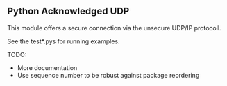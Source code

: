 ## Python Acknowledged UDP

This module offers a secure connection via the unsecure UDP/IP protocoll.

See the test*.pys for running examples.

TODO:
- More documentation
- Use sequence number to be robust against package reordering
